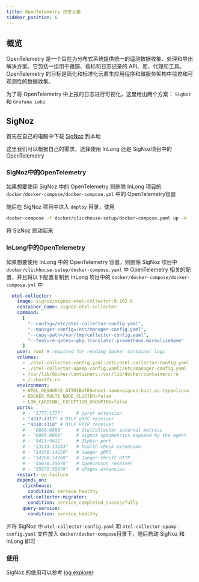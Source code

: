 ```yaml
---
title: OpenTelemetry 日志上报
sidebar_position: 6
---
```


## 概览

OpenTelemetry 是一个旨在为分布式系统提供统一的遥测数据收集、处理和导出解决方案。它包括一组用于跟踪、指标和日志记录的 API、库、代理和工具。OpenTelemetry 的目标是简化和标准化云原生应用程序和微服务架构中监控和可观测性的数据收集。

为了将 OpenTelemetry 中上报的日志进行可视化，这里给出两个方案： `SigNoz` 和  `Grafana Loki`

## SigNoz

首先在自己的电脑中下载 [SigNoz](https://github.com/SigNoz/signoz) 到本地

这里我们可以根据自己的需求，选择使用 InLong 还是 SigNoz项目中的 OpenTelemetry

### SigNoz中的OpenTelemetry

如果想要使用 SigNoz 中的 OpenTelemetry 则删除 InLong 项目的 `docker/docker-compose/docker-compose.yml` 中的 OpenTelemetry容器

随后在 SigNoz 项目中进入 `deploy` 目录，使用

```bash
docker-compose -f docker/clickhouse-setup/docker-compose.yaml up -d
```

将 SizNoz 启动起来

### InLong中的OpenTelemetry

如果想要使用 InLong 中的 OpenTelemetry 容器，则删除 SigNoz 项目中 `docker/clickhouse-setup/docker-compose.yaml` 中 OpenTelemetry 相关的配置，并且将以下配置复制到 InLong 项目中的 `docker/docker-compose/docker-compose.yml` 中

```yaml
  otel-collector:
    image: signoz/signoz-otel-collector:0.102.8
    container_name: signoz-otel-collector
    command:
      [
        "--config=/etc/otel-collector-config.yaml",
        "--manager-config=/etc/manager-config.yaml",
        "--copy-path=/var/tmp/collector-config.yaml",
        "--feature-gates=-pkg.translator.prometheus.NormalizeName"
      ]
    user: root # required for reading docker container logs
    volumes:
      - ./otel-collector-config.yaml:/etc/otel-collector-config.yaml
      - ./otel-collector-opamp-config.yaml:/etc/manager-config.yaml
      - /var/lib/docker/containers:/var/lib/docker/containers:ro
      - /:/hostfs:ro
    environment:
      - OTEL_RESOURCE_ATTRIBUTES=host.name=signoz-host,os.type=linux
      - DOCKER_MULTI_NODE_CLUSTER=false
      - LOW_CARDINAL_EXCEPTION_GROUPING=false
    ports:
      # - "1777:1777"     # pprof extension
      - "4317:4317" # OTLP gRPC receiver
      - "4318:4318" # OTLP HTTP receiver
      # - "8888:8888"     # OtelCollector internal metrics
      # - "8889:8889"     # signoz spanmetrics exposed by the agent
      # - "9411:9411"     # Zipkin port
      # - "13133:13133"   # health check extension
      # - "14250:14250"   # Jaeger gRPC
      # - "14268:14268"   # Jaeger thrift HTTP
      # - "55678:55678"   # OpenCensus receiver
      # - "55679:55679"   # zPages extension
    restart: on-failure
    depends_on:
      clickhouse:
        condition: service_healthy
      otel-collector-migrator:
        condition: service_completed_successfully
      query-service:
        condition: service_healthy

```
并将 SigNoz 中 `otel-collector-config.yaml` 和 `otel-collector-opamp-config.yaml` 文件放入 `docker/docker-compose`目录下，随后启动 SigNoz 和 InLong 即可

### 使用

SigNoz 的使用可以参考 [log explorer](https://signoz.io/docs/product-features/logs-explorer/)

